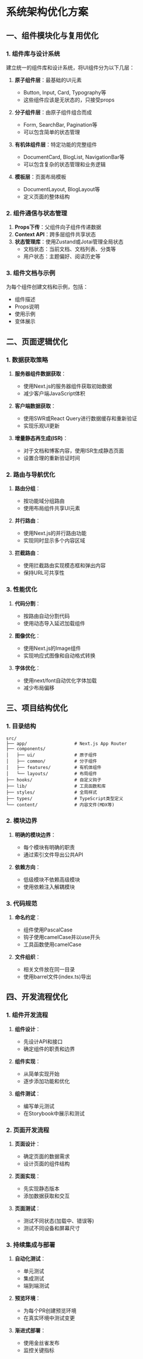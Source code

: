 # 系统架构优化方案

## 一、组件模块化与复用优化

### 1. 组件库与设计系统

建立统一的组件库和设计系统，将UI组件分为以下几层：

1. **原子组件层**：最基础的UI元素
   - Button, Input, Card, Typography等
   - 这些组件应该是无状态的，只接受props

2. **分子组件层**：由原子组件组合而成
   - Form, SearchBar, Pagination等
   - 可以包含简单的状态管理

3. **有机体组件层**：特定功能的完整组件
   - DocumentCard, BlogList, NavigationBar等
   - 可以包含复杂的状态管理和业务逻辑

4. **模板层**：页面布局模板
   - DocumentLayout, BlogLayout等
   - 定义页面的整体结构

### 2. 组件通信与状态管理

1. **Props下传**：父组件向子组件传递数据
2. **Context API**：跨多层组件共享状态
3. **状态管理库**：使用Zustand或Jotai管理全局状态
   - 文档状态：当前文档、文档列表、分类等
   - 用户状态：主题偏好、阅读历史等

### 3. 组件文档与示例

为每个组件创建文档和示例，包括：
- 组件描述
- Props说明
- 使用示例
- 变体展示

## 二、页面逻辑优化

### 1. 数据获取策略

1. **服务器组件数据获取**：
   - 使用Next.js的服务器组件获取初始数据
   - 减少客户端JavaScript体积

2. **客户端数据获取**：
   - 使用SWR或React Query进行数据缓存和重新验证
   - 实现乐观UI更新

3. **增量静态再生成(ISR)**：
   - 对于文档和博客内容，使用ISR生成静态页面
   - 设置合理的重新验证时间

### 2. 路由与导航优化

1. **路由分组**：
   - 按功能域分组路由
   - 使用布局组件共享UI元素

2. **并行路由**：
   - 使用Next.js的并行路由功能
   - 实现同时显示多个内容区域

3. **拦截路由**：
   - 使用拦截路由实现模态框和弹出内容
   - 保持URL可共享性

### 3. 性能优化

1. **代码分割**：
   - 按路由自动分割代码
   - 使用动态导入延迟加载组件

2. **图像优化**：
   - 使用Next.js的Image组件
   - 实现响应式图像和自动格式转换

3. **字体优化**：
   - 使用next/font自动优化字体加载
   - 减少布局偏移

## 三、项目结构优化

### 1. 目录结构

```
src/
├── app/                  # Next.js App Router
├── components/
│   ├── ui/               # 原子组件
│   ├── common/           # 分子组件
│   ├── features/         # 有机体组件
│   └── layouts/          # 布局组件
├── hooks/                # 自定义钩子
├── lib/                  # 工具函数和库
├── styles/               # 全局样式
├── types/                # TypeScript类型定义
└── content/              # 内容文件(MDX等)
```

### 2. 模块边界

1. **明确的模块边界**：
   - 每个模块有明确的职责
   - 通过索引文件导出公共API

2. **依赖方向**：
   - 低级模块不依赖高级模块
   - 使用依赖注入解耦模块

### 3. 代码规范

1. **命名约定**：
   - 组件使用PascalCase
   - 钩子使用camelCase并以use开头
   - 工具函数使用camelCase

2. **文件组织**：
   - 相关文件放在同一目录
   - 使用barrel文件(index.ts)导出

## 四、开发流程优化

### 1. 组件开发流程

1. **组件设计**：
   - 先设计API和接口
   - 确定组件的职责和边界

2. **组件实现**：
   - 从简单实现开始
   - 逐步添加功能和优化

3. **组件测试**：
   - 编写单元测试
   - 在Storybook中展示和测试

### 2. 页面开发流程

1. **页面设计**：
   - 确定页面的数据需求
   - 设计页面的组件结构

2. **页面实现**：
   - 先实现静态版本
   - 添加数据获取和交互

3. **页面测试**：
   - 测试不同状态(加载中、错误等)
   - 测试不同设备和屏幕尺寸

### 3. 持续集成与部署

1. **自动化测试**：
   - 单元测试
   - 集成测试
   - 端到端测试

2. **预览环境**：
   - 为每个PR创建预览环境
   - 在真实环境中测试变更

3. **渐进式部署**：
   - 使用金丝雀发布
   - 监控关键指标

